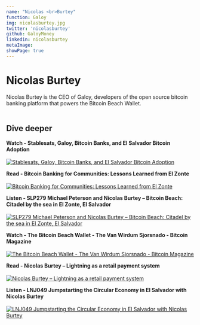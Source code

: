 ```yaml
---
name: "Nicolas <br>Burtey"
function: Galoy
img: nicolasburtey.jpg
twitter: 'nicolasburtey'
github: GaloyMoney
linkedin: nicolasburtey
metaImage:
showPage: true
---
```


# Nicolas Burtey
 
Nicolas Burtey is the CEO of Galoy, developers of the open source bitcoin banking platform that powers the Bitcoin Beach Wallet. 
<br><br>

## Dive deeper


<div class="grid grid-cols-1 md:grid-cols-2 gap-5">
<div class="p-3 my-2">

**Watch - Stablesats, Galoy, Bitcoin Banks, and El Salvador Bitcoin Adoption**<br><br>
[ ![Stablesats, Galoy, Bitcoin Banks, and El Salvador Bitcoin Adoption](/2022/content/nicolas1.png)](https://www.youtube.com/watch?v=qQBnfPmLbss/)
</div>

<div class="p-3 my-2">

**Read - Bitcoin Banking for Communities: Lessons Learned from El Zonte**<br><br>
[ ![Bitcoin Banking for Communities: Lessons Learned from El Zonte](/2022/content/chris_elzonte.png)](https://galoy.io/bitcoin-banking-for-communities-lessons-learned-from-el-zonte/)
</div>

<div class="p-3 my-2">

**Listen - SLP279 Michael Peterson and Nicolas Burtey – Bitcoin Beach: Citadel by the sea in El Zonte, El Salvador**  <br><br>
[![SLP279 Michael Peterson and Nicolas Burtey – Bitcoin Beach: Citadel by the sea in El Zonte, El Salvador](/2022/content/livera_SLP279.png)](https://open.spotify.com/episode/6qFGnltKVFdH2kFiFNvKJ1/)
</div>

<div class="p-3 my-2">

**Watch - The Bitcoin Beach Wallet - The Van Wirdum Sjorsnado - Bitcoin Magazine**  <br><br>
[![The Bitcoin Beach Wallet - The Van Wirdum Sjorsnado - Bitcoin Magazine](/2022/content/nicolas_bm.png)](https://www.youtube.com/watch?v=O_TmbV-sdkA/)
</div>

<div class="p-3 my-2">

**Read - Nicolas Burtey – Lightning as a retail payment system**  <br><br>
[![Nicolas Burtey – Lightning as a retail payment system](/2022/content/nicolas_retail.png)](https://medium.com/galoymoney/lightning-as-a-retail-payment-system-part-1-7463c46342ef/)
</div>

<div class="p-3 my-2">

**Listen - LNJ049 Jumpstarting the Circular Economy in El Salvador with Nicolas Burtey**  <br><br>
[![LNJ049 Jumpstarting the Circular Economy in El Salvador with Nicolas Burtey](/2022/content/nicolas_lnjunkies.png)](https://open.spotify.com/episode/2geKztDMrbqoKGxOplxqYT?si=SFN8aS-QSdGGM8ix7OsyYw&utm_source=copy-link&dl_branch=1/)
</div>

</div>

<br>




